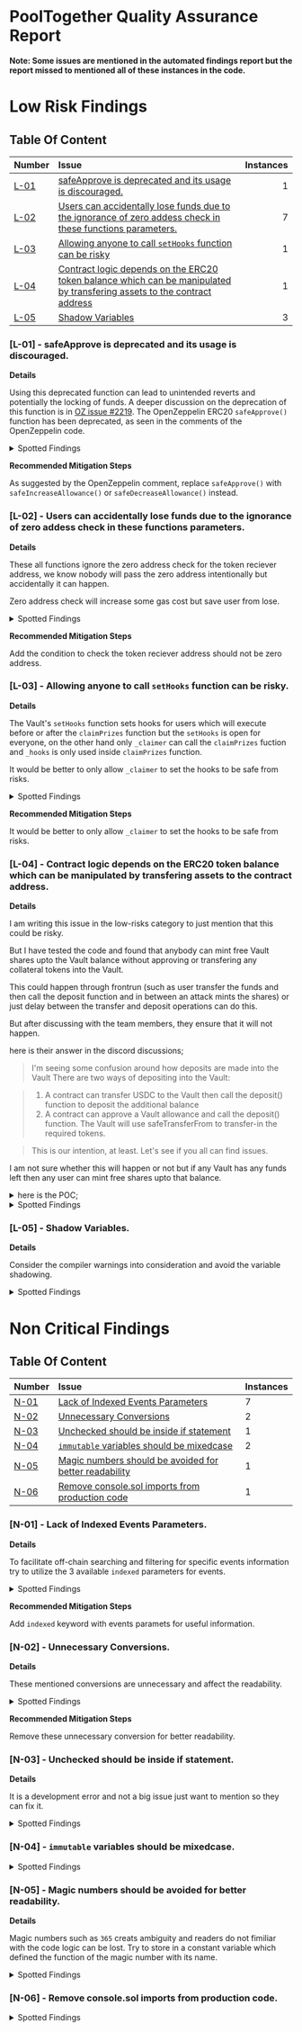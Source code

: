 # PoolTogether Quality Assurance Report

**Note: Some issues are mentioned in the automated findings report but the report missed to mentioned all of these instances in the code.**

# Low Risk Findings

## Table Of Content

| Number                                                                                                                                   | Issue                                                                                                                                                                                                                                                        | Instances |
| :--------------------------------------------------------------------------------------------------------------------------------------- | :----------------------------------------------------------------------------------------------------------------------------------------------------------------------------------------------------------------------------------------------------------- | --------: |
| [L-01](#l-01---safeapprove-is-deprecated-and-its-usage-is-discouraged)                                                                   | [safeApprove is deprecated and its usage is discouraged.](#l-01---safeapprove-is-deprecated-and-its-usage-is-discouraged)                                                                                                                                    |         1 |
| [L-02](#l-02---users-can-accidentally-lose-funds-due-to-the-ignorance-of-zero-addess-check-in-these-functions-parameters)                | [Users can accidentally lose funds due to the ignorance of zero addess check in these functions parameters.](#l-02---users-can-accidentally-lose-funds-due-to-the-ignorance-of-zero-addess-check-in-these-functions-parameters)                              |         7 |
| [L-03](#l-03---allowing-anyone-to-call-sethooks-function-can-be-risky)                                                                   | [Allowing anyone to call `setHooks` function can be risky](#l-03---allowing-anyone-to-call-sethooks-function-can-be-risky)                                                                                                                                   |         1 |
| [L-04](#l-04---contract-logic-depends-on-the-erc20-token-balance-which-can-be-manipulated-by-transfering-assets-to-the-contract-address) | [Contract logic depends on the ERC20 token balance which can be manipulated by transfering assets to the contract address](#l-04---contract-logic-depends-on-the-erc20-token-balance-which-can-be-manipulated-by-transfering-assets-to-the-contract-address) |         1 |
| [L-05](#l-05---shadow-variables)                                                                                                         | [Shadow Variables](#l-05---shadow-variables)                                                                                                                                                                                                                 |         3 |

### [L-01] - safeApprove is deprecated and its usage is discouraged.

**Details**

Using this deprecated function can lead to unintended reverts and potentially the locking of funds. A deeper discussion on the deprecation of this function is in [OZ issue #2219](https://github.com/OpenZeppelin/openzeppelin-contracts/issues/2219). The OpenZeppelin ERC20 `safeApprove()` function has been deprecated, as seen in the comments of the OpenZeppelin code.

<details>
  <summary>Spotted Findings</summary>
  <p></p>

[Vault.sol - Line 282](https://github.com/GenerationSoftware/pt-v5-vault/blob/b1deb5d494c25f885c34c83f014c8a855c5e2749/src/Vault.sol#L282)

</details>

**Recommended Mitigation Steps**

As suggested by the OpenZeppelin comment, replace `safeApprove()` with `safeIncreaseAllowance()` or `safeDecreaseAllowance()` instead.

### [L-02] - Users can accidentally lose funds due to the ignorance of zero addess check in these functions parameters.

**Details**

These all functions ignore the zero address check for the token reciever address, we know nobody will pass the zero address intentionally but accidentally it can happen.

Zero address check will increase some gas cost but save user from lose.

<details>
  <summary>Spotted Findings</summary>
  <p></p>

[Vault.sol - Line 407](https://github.com/GenerationSoftware/pt-v5-vault/blob/b1deb5d494c25f885c34c83f014c8a855c5e2749/src/Vault.sol#L407)

[Vault.sol - Line 427](https://github.com/GenerationSoftware/pt-v5-vault/blob/b1deb5d494c25f885c34c83f014c8a855c5e2749/src/Vault.sol#L427)

[Vault.sol - Line 458](https://github.com/GenerationSoftware/pt-v5-vault/blob/b1deb5d494c25f885c34c83f014c8a855c5e2749/src/Vault.sol#L458)

[Vault.sol - Line 480](https://github.com/GenerationSoftware/pt-v5-vault/blob/b1deb5d494c25f885c34c83f014c8a855c5e2749/src/Vault.sol#L480)

[Vault.sol - Line 494](https://github.com/GenerationSoftware/pt-v5-vault/blob/b1deb5d494c25f885c34c83f014c8a855c5e2749/src/Vault.sol#L494)

[Vault.sol - Line 509](https://github.com/GenerationSoftware/pt-v5-vault/blob/b1deb5d494c25f885c34c83f014c8a855c5e2749/src/Vault.sol#L509)

[Vault.sol - Line 1154](https://github.com/GenerationSoftware/pt-v5-vault/blob/b1deb5d494c25f885c34c83f014c8a855c5e2749/src/Vault.sol#L1154)

</details>

**Recommended Mitigation Steps**

Add the condition to check the token reciever address should not be zero address.

### [L-03] - Allowing anyone to call `setHooks` function can be risky.

**Details**

The Vault's `setHooks` function sets hooks for users which will execute before or after the `claimPrizes` function but the `setHooks` is open for everyone, on the other hand only `_claimer` can call the `claimPrizes` fuction and `_hooks` is only used inside `claimPrizes` function.

It would be better to only allow `_claimer` to set the hooks to be safe from risks.

<details>
  <summary>Spotted Findings</summary>
  <p></p>

[Vault.sol - Line 654](https://github.com/GenerationSoftware/pt-v5-vault/blob/b1deb5d494c25f885c34c83f014c8a855c5e2749/src/Vault.sol#L654)

</details>

**Recommended Mitigation Steps**

It would be better to only allow `_claimer` to set the hooks to be safe from risks.

### [L-04] - Contract logic depends on the ERC20 token balance which can be manipulated by transfering assets to the contract address.

**Details**

I am writing this issue in the low-risks category to just mention that this could be risky.

But I have tested the code and found that anybody can mint free Vault shares upto the Vault balance without approving or transfering any collateral tokens into the Vault.

This could happen through frontrun (such as user transfer the funds and then call the deposit function and in between an attack mints the shares) or just delay between the transfer and deposit operations can do this.

But after discussing with the team members, they ensure that it will not happen.

here is their answer in the discord discussions;

> I'm seeing some confusion around how deposits are made into the Vault
> There are two ways of depositing into the Vault:

> 1. A contract can transfer USDC to the Vault then call the deposit() function to deposit the additional balance
> 2. A contract can approve a Vault allowance and call the deposit() function. The Vault will use safeTransferFrom to transfer-in the required tokens.

> This is our intention, at least. Let's see if you all can find issues.

I am not sure whether this will happen or not but if any Vault has any funds left then any user can mint free shares upto that balance.

<details>
  <summary>here is the POC;</summary>
  <p></p>
  Add this in the <b>Deposit.t.sol</b> and run using command <b>forge test --mt testMintFreeVaultSharesWithoutDeposit</b>

```solidity
function testMintFreeVaultSharesWithoutDeposit() external {
  uint256 _vaultAmount = 1000e18;
  underlyingAsset.mint(address(vault), _vaultAmount);

  // * Vault balance is now 1000.
  assertEq(underlyingAsset.balanceOf(address(vault)), _vaultAmount);

  vm.startPrank(alice);

  uint256 _amount = 1000e18;

  vm.expectEmit();
  emit Transfer(address(0), alice, _amount);

  vm.expectEmit();
  emit Deposit(alice, alice, _amount, _amount);

  // * before deposit alice balance is zero.
  assertEq(twabController.balanceOf(address(vault), alice), 0);

  vault.deposit(_amount, alice);

  // * after deposit her balance is 1000.
  assertEq(vault.balanceOf(alice), _amount);

  assertEq(twabController.balanceOf(address(vault), alice), _amount);
  assertEq(twabController.delegateBalanceOf(address(vault), alice), _amount);

  assertEq(underlyingAsset.balanceOf(alice), _amount - _vaultAmount);
  assertEq(underlyingAsset.balanceOf(address(vault)), 0);
  assertEq(underlyingAsset.balanceOf(address(yieldVault)), _amount);

  assertEq(yieldVault.balanceOf(address(vault)), _amount);
  assertEq(yieldVault.totalSupply(), _amount);

  vm.stopPrank();
}
```

</details>

<details>
  <summary>Spotted Findings</summary>
  <p></p>

[Vault.sol - Line 932](https://github.com/GenerationSoftware/pt-v5-vault/blob/b1deb5d494c25f885c34c83f014c8a855c5e2749/src/Vault.sol#L932)

</details>

### [L-05] - Shadow Variables.

**Details**

Consider the compiler warnings into consideration and avoid the variable shadowing.

<details>
  <summary>Spotted Findings</summary>
  <p></p>

[PrizePool.sol - Line 421](https://github.com/GenerationSoftware/pt-v5-prize-pool/blob/4bc8a12b857856828c018510b5500d722b79ca3a/src/PrizePool.sol#L421)

[PrizePool.sol - Line 429](https://github.com/GenerationSoftware/pt-v5-prize-pool/blob/4bc8a12b857856828c018510b5500d722b79ca3a/src/PrizePool.sol#L429)

[PrizePool.sol - Line 876](https://github.com/GenerationSoftware/pt-v5-prize-pool/blob/4bc8a12b857856828c018510b5500d722b79ca3a/src/PrizePool.sol#L876)

</details>

# Non Critical Findings

## Table Of Content

| Number                                                                 | Issue                                                                                                                    | Instances |
| :--------------------------------------------------------------------- | :----------------------------------------------------------------------------------------------------------------------- | --------- |
| [N-01](#n-01---lack-of-indexed-events-parameters)                      | [Lack of Indexed Events Parameters](#n-01---lack-of-indexed-events-parameters)                                           | 7         |
| [N-02](#n-02---unnecessary-conversions)                                | [Unnecessary Conversions](#n-02---unnecessary-conversions)                                                               | 2         |
| [N-03](#n-03---unchecked-should-be-inside-if-statement)                | [Unchecked should be inside if statement](#n-03---unchecked-should-be-inside-if-statement)                               | 1         |
| [N-04](#n-04---immutable-variables-should-be-mixedcase)                | [`immutable` variables should be mixedcase](#n-04---immutable-variables-should-be-mixedcase)                             | 2         |
| [N-05](#n-05---magic-numbers-should-be-avoided-for-better-readability) | [Magic numbers should be avoided for better readability](#n-05---magic-numbers-should-be-avoided-for-better-readability) | 1         |
| [N-06](#n-06---remove-consolesol-imports-from-production-code)         | [Remove console.sol imports from production code](#n-06---remove-consolesol-imports-from-production-code)                | 1         |

### [N-01] - Lack of Indexed Events Parameters.

**Details**

To facilitate off-chain searching and filtering for specific events information try to utilize the 3 available `indexed` parameters for events.

<details>
  <summary>Spotted Findings</summary>
  <p></p>

[Vault.sol - Line 147](https://github.com/GenerationSoftware/pt-v5-vault/blob/b1deb5d494c25f885c34c83f014c8a855c5e2749/src/Vault.sol#L147)

```diff
  * @param previousClaimer Address of the previous claimer
  * @param newClaimer Address of the new claimer
  */
-  event ClaimerSet(address previousClaimer, address newClaimer);
+  event ClaimerSet(address indexed previousClaimer, address indexed newClaimer); // * @audit use indexed parameters.
```

[Vault.sol - Line 154](https://github.com/GenerationSoftware/pt-v5-vault/blob/b1deb5d494c25f885c34c83f014c8a855c5e2749/src/Vault.sol#L154)

```diff
  /**
  * @notice Emitted when an account sets new hooks
  * @param account The account whose hooks are being configured
  * @param hooks The hooks being set
  */
-  event SetHooks(address account, VaultHooks hooks);
+  event SetHooks(address indexed account, VaultHooks indexed hooks); // * @audit use indexed parameters.
```

[Vault.sol - Line 160](https://github.com/GenerationSoftware/pt-v5-vault/blob/b1deb5d494c25f885c34c83f014c8a855c5e2749/src/Vault.sol#L160)

```diff
  /**
  * @notice Emitted when a new LiquidationPair has been set.
  * @param newLiquidationPair Address of the new liquidationPair
  */
-  event LiquidationPairSet(LiquidationPair newLiquidationPair);
+  event LiquidationPairSet(LiquidationPair indexed newLiquidationPair); // * @audit use indexed parameters.
```

[Vault.sol - Line 175](https://github.com/GenerationSoftware/pt-v5-vault/blob/b1deb5d494c25f885c34c83f014c8a855c5e2749/src/Vault.sol#L175)

```diff
  /**
  * @notice Emitted when yield fee is minted to the yield recipient.
  * @param previousYieldFeeRecipient Address of the previous yield fee recipient
  * @param newYieldFeeRecipient Address of the new yield fee recipient
  */
-  event YieldFeeRecipientSet(address previousYieldFeeRecipient, address newYieldFeeRecipient);
+  // * @audit use indexed parameters.
+  event YieldFeeRecipientSet(
+    address indexed previousYieldFeeRecipient,
+    address indexed newYieldFeeRecipient
+  );
```

[Vault.sol - Line 182](https://github.com/GenerationSoftware/pt-v5-vault/blob/b1deb5d494c25f885c34c83f014c8a855c5e2749/src/Vault.sol#L182)

```diff
  /**
  * @notice Emitted when a new yield fee percentage has been set.
  * @param previousYieldFeePercentage Previous yield fee percentage
  * @param newYieldFeePercentage New yield fee percentage
  */
-  event YieldFeePercentageSet(uint256 previousYieldFeePercentage, uint256 newYieldFeePercentage);
+  // * @audit use indexed parameters.
+  event YieldFeePercentageSet(
+    uint256 indexed previousYieldFeePercentage,
+    uint256 indexed newYieldFeePercentage
+  );
```

[Vault.sol - Line 198](https://github.com/GenerationSoftware/pt-v5-vault/blob/b1deb5d494c25f885c34c83f014c8a855c5e2749/src/Vault.sol#L198)

```diff
  /**
  * @notice Emitted when a user sponsors the Vault.
  * @param exchangeRate The recorded exchange rate
  * @dev This happens on mint and burn of shares
  */
-  event RecordedExchangeRate(uint256 exchangeRate);
+  event RecordedExchangeRate(uint256 indexed exchangeRate); // * @audit use indexed paramete
rs.
```

[PrizePool.sol - Line 176](https://github.com/GenerationSoftware/pt-v5-prize-pool/blob/4bc8a12b857856828c018510b5500d722b79ca3a/src/PrizePool.sol#L176)

```diff
-   event IncreaseReserve(address user, uint256 amount); // * @audit use indexed event parameters.
+   event IncreaseReserve(address indexed user, uint256 amount); // * @audit use indexed event parameters.
```

</details>

**Recommended Mitigation Steps**

Add `indexed` keyword with events paramets for useful information.

### [N-02] - Unnecessary Conversions.

**Details**

These mentioned conversions are unnecessary and affect the readability.

<details>
  <summary>Spotted Findings</summary>
  <p></p>

[Vault.sol - Line 269](https://github.com/GenerationSoftware/pt-v5-vault/blob/b1deb5d494c25f885c34c83f014c8a855c5e2749/src/Vault.sol#L269)

```diff
-    if (address(owner_) == address(0)) revert OwnerZeroAddress();
+    if (owner_ == address(0)) revert OwnerZeroAddress(); // * @audit owner is already an address no need to convert it.
```

[TwabLib.sol - Line 89](https://github.com/GenerationSoftware/pt-v5-twab-controller/blob/0145eeac23301ee5338c659422dd6d69234f5d50/src/libraries/TwabLib.sol#L89)

```diff
-   isObservationRecorded = _delegateAmount != uint96(0); // * @audit unnessesary casting.
+   isObservationRecorded = _delegateAmount != 0; // * @audit unnessesary casting.
```

</details>

**Recommended Mitigation Steps**

Remove these unnecessary conversion for better readability.

### [N-03] - Unchecked should be inside if statement.

**Details**

It is a development error and not a big issue just want to mention so they can fix it.

<details>
  <summary>Spotted Findings</summary>
  <p></p>

[Vault.sol - Line 945 - 949](https://github.com/GenerationSoftware/pt-v5-vault/blob/b1deb5d494c25f885c34c83f014c8a855c5e2749/src/Vault.sol#L945-L949)

```diff
+      // * @audit unchecked should be inside if.
-      unchecked {
-        if (_vaultAssets != 0) {
+      if (_vaultAssets != 0) {
+        unchecked {
           _assetsDeposit = _assets - _vaultAssets;
         }
       }
```

</details>

### [N-04] - `immutable` variables should be mixedcase.

<details>
  <summary>Spotted Findings</summary>
  <p></p>

[TwabController.sol - Line 27](https://github.com/GenerationSoftware/pt-v5-twab-controller/blob/0145eeac23301ee5338c659422dd6d69234f5d50/src/TwabController.sol#L27)

[TwabController.sol - Line 31](https://github.com/GenerationSoftware/pt-v5-twab-controller/blob/0145eeac23301ee5338c659422dd6d69234f5d50/src/TwabController.sol#L31)

</details>

### [N-05] - Magic numbers should be avoided for better readability.

**Details**

Magic numbers such as `365` creats ambiguity and readers do not fimiliar with the code logic can be lost. Try to store in a constant variable which defined the function of the magic number with its name.

<details>
  <summary>Spotted Findings</summary>
  <p></p>

Here I think there refer to `MAX_CARDINALITY` which is also `365`, if yes then replace it here.

[TwabLib.sol - Line 62](https://github.com/GenerationSoftware/pt-v5-twab-controller/blob/0145eeac23301ee5338c659422dd6d69234f5d50/src/libraries/TwabLib.sol#L62)

</details>

### [N-06] - Remove console.sol imports from production code.

<details>
  <summary>Spotted Findings</summary>
  <p></p>

[PrizePool.sol - Line 04](https://github.com/GenerationSoftware/pt-v5-prize-pool/blob/4bc8a12b857856828c018510b5500d722b79ca3a/src/PrizePool.sol#L4)

</details>
